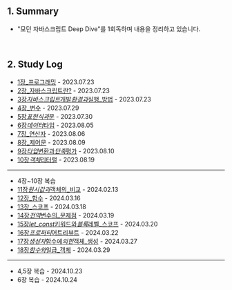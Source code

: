 ## 1. Summary

- "모던 자바스크립트 Deep Dive"를 1회독하며 내용을 정리하고 있습니다.

<br>

## 2. Study Log

- [1장\_프로그래밍](./01_프로그래밍.md) - 2023.07.23
- [2장\_자바스크립트란?](./02_자바스크립트란.md) - 2023.07.23
- [3장*자바스크립트*개발*환경과*실행\_방법](./03_자바스크립트_개발_환경과_실행_방법.md) - 2023.07.23
- [4장\_변수](./04_변수.md) - 2023.07.29
- [5장*표현식과*문](./05_표현식과_문.md) - 2023.07.30
- [6장*데이터*타입](./06_데이터_타입.md) - 2023.08.05
- [7장\_연산자](./07_연산자.md) - 2023.08.06
- [8장\_제어문](./08_제어문.md) - 2023.08.09
- [9장*타입*변환과*단축*평가](./09_타입_변환과_단축_평가.md) - 2023.08.10
- [10장*객체*리터럴](./10_객체_리터럴.md) - 2023.08.19

---

- 4장~10장 복습
- [11장*원시값과*객체의\_비교](./11_원시_값과_객체의_비교.md) - 2024.02.13
- [12장\_함수](./12_함수.md) - 2024.03.16
- [13장\_스코프](./13_스코프.md) - 2024.03.18
- [14장*전역*변수의\_문제점](./14_전역_변수의_문제점.md) - 2024.03.19
- [15장*let_const*키워드와*블록*레벨\_스코프](./15_let_const_키워드와_블록_레벨_스코프.md) - 2024.03.20
- [16장*프로퍼티*어트리뷰트](./16_프로퍼티_어트리뷰트.md) - 2024.03.22
- [17장*생성자*함수에*의한*객체\_생성](./17_생성자_함수에_의한_객체_생성.md) - 2024.03.27
- [18장*함수와*일급\_객체](./18_함수와_일급_객체.md) - 2024.03.29

---

- 4,5장 복습 - 2024.10.23
- 6장 복습 - 2024.10.24
